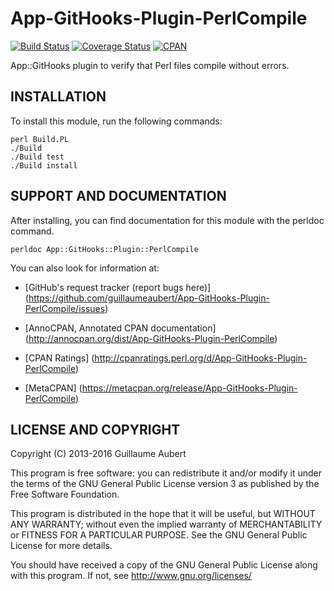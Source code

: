 App-GitHooks-Plugin-PerlCompile
===============================

[![Build Status](https://travis-ci.org/guillaumeaubert/App-GitHooks-Plugin-PerlCompile.svg?branch=master)](https://travis-ci.org/guillaumeaubert/App-GitHooks-Plugin-PerlCompile)
[![Coverage Status](https://coveralls.io/repos/guillaumeaubert/App-GitHooks-Plugin-PerlCompile/badge.svg?branch=master)](https://coveralls.io/r/guillaumeaubert/App-GitHooks-Plugin-PerlCompile?branch=master)
[![CPAN](https://img.shields.io/cpan/v/App-GitHooks-Plugin-PerlCompile.svg)](https://metacpan.org/release/App-GitHooks-Plugin-PerlCompile)

App::GitHooks plugin to verify that Perl files compile without errors.


INSTALLATION
------------

To install this module, run the following commands:

	perl Build.PL
	./Build
	./Build test
	./Build install


SUPPORT AND DOCUMENTATION
-------------------------

After installing, you can find documentation for this module with the
perldoc command.

	perldoc App::GitHooks::Plugin::PerlCompile


You can also look for information at:

 * [GitHub's request tracker (report bugs here)]
   (https://github.com/guillaumeaubert/App-GitHooks-Plugin-PerlCompile/issues)

 * [AnnoCPAN, Annotated CPAN documentation]
   (http://annocpan.org/dist/App-GitHooks-Plugin-PerlCompile)

 * [CPAN Ratings]
   (http://cpanratings.perl.org/d/App-GitHooks-Plugin-PerlCompile)

 * [MetaCPAN]
   (https://metacpan.org/release/App-GitHooks-Plugin-PerlCompile)


LICENSE AND COPYRIGHT
---------------------

Copyright (C) 2013-2016 Guillaume Aubert

This program is free software: you can redistribute it and/or modify it under
the terms of the GNU General Public License version 3 as published by the Free
Software Foundation.

This program is distributed in the hope that it will be useful, but WITHOUT ANY
WARRANTY; without even the implied warranty of MERCHANTABILITY or FITNESS FOR A
PARTICULAR PURPOSE. See the GNU General Public License for more details.

You should have received a copy of the GNU General Public License along with
this program. If not, see http://www.gnu.org/licenses/

